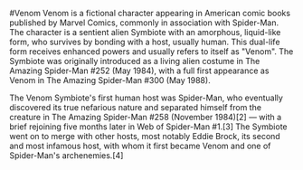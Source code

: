 #Venom
Venom is a fictional character appearing in American comic books published by Marvel Comics, commonly in association with Spider-Man. The character is a sentient alien Symbiote with an amorphous, liquid-like form, who survives by bonding with a host, usually human. This dual-life form receives enhanced powers and usually refers to itself as "Venom". The Symbiote was originally introduced as a living alien costume in The Amazing Spider-Man #252 (May 1984), with a full first appearance as Venom in The Amazing Spider-Man #300 (May 1988).

The Venom Symbiote's first human host was Spider-Man, who eventually discovered its true nefarious nature and separated himself from the creature in The Amazing Spider-Man #258 (November 1984)[2] — with a brief rejoining five months later in Web of Spider-Man #1.[3] The Symbiote went on to merge with other hosts, most notably Eddie Brock, its second and most infamous host, with whom it first became Venom and one of Spider-Man's archenemies.[4]
